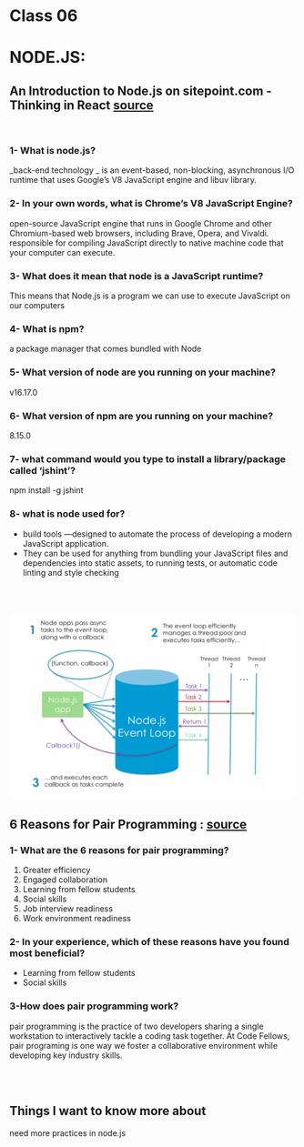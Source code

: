  # Class 06

# NODE.JS:

## An Introduction to Node.js on sitepoint.com - Thinking in React  [source  ](https://www.sitepoint.com/an-introduction-to-node-js/) 
<br>

### 1- What is node.js?
_back-end technology _
is an event-based, non-blocking, asynchronous I/O runtime that uses Google’s V8 JavaScript engine and libuv library.
### 2- In your own words, what is Chrome’s V8 JavaScript Engine?
open-source JavaScript engine that runs in Google Chrome and other Chromium-based web browsers, including Brave, Opera, and Vivaldi.
responsible for compiling JavaScript directly to native machine code that your computer can execute.

### 3- What does it mean that node is a JavaScript runtime?
This means that Node.js is a program we can use to execute JavaScript on our computers
### 4- What is npm?
a package manager that comes bundled with Node
### 5- What version of node are you running on your machine?
v16.17.0
### 6- What version of npm are you running on your machine?
8.15.0
### 7- what command would you type to install a library/package called ‘jshint’?
npm install -g jshint

### 8- what is node used for?
* build tools —designed to automate the process of developing a modern JavaScript application.
* They can be used for anything from bundling your JavaScript files and dependencies into static assets, to running tests, or automatic code linting and style checking
<br>
<br>
<br>
<img src="read06.png" alt="Italian Trulli">

## 6 Reasons for Pair Programming : [source  ](https://www.codefellows.org/blog/6-reasons-for-pair-programming/)


### 1- What are the 6 reasons for pair programming?
  1. Greater efficiency
  2. Engaged collaboration
  3. Learning from fellow students
  4. Social skills
  5. Job interview readiness
  6. Work environment readiness




### 2- In your experience, which of these reasons have you found most beneficial?

* Learning from fellow students
* Social skills



### 3-How does pair programming work?
pair programming is the practice of two developers sharing a single workstation to interactively tackle a coding task together. At Code Fellows, pair programing is one way we foster a collaborative environment while developing key industry skills.


<br>
<br>

## Things I want to know more about
need more practices in node.js